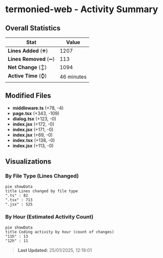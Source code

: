 # termonied-web - Activity Summary 

## Overall Statistics

| Stat                   | Value                                                             |
| ---------------------- | ----------------------------------------------------------------- |
| **Lines Added** (➕)   | 1207                                          |
| **Lines Removed** (➖) | 113                                        |
| **Net Change** (↕)    | 1094                |
| **Active Time** (⌚)   | 46 minutes |


## Modified Files
- **middleware.ts** (+78, -4)
- **page.tsx** (+343, -109)
- **dialog.tsx** (+123, -0)
- **index.jsx** (+172, -0)
- **index.jsx** (+171, -0)
- **index.jsx** (+69, -0)
- **index.tsx** (+138, -0)
- **index.jsx** (+113, -0)

## Visualizations

### By File Type (Lines Changed)

```mermaid
pie showData
title Lines changed by file type
".ts" : 82
".tsx" : 713
".jsx" : 525
```

### By Hour (Estimated Activity Count)

```mermaid
pie showData
title Coding activity by hour (count of changes)
"11h" : 13
"12h" : 11
```


> **Last Updated:** 25/01/2025, 12:18:01